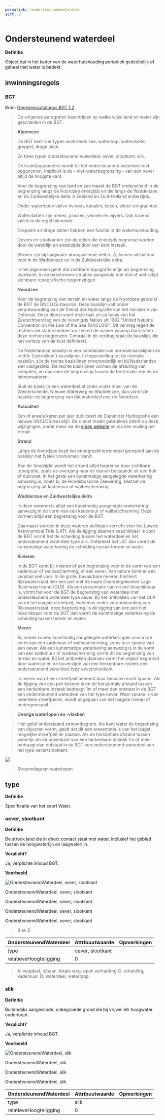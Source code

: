 ```yaml
---
permalink: /ondersteunendwaterdeel
sort: 8
---
```


Ondersteunend waterdeel
======================

**Definitie**

Object dat in het kader van de waterhuishouding periodiek gedeeltelijk of geheel
met water is bedekt.

inwinningsregels
----------------

### BGT

Bron: [Gegevenscatalogus BGT 1.2](https://docs.geostandaarden.nl/imgeo/catalogus/bgt/#objectafbakening-waterdeel-ondersteunendwaterdeel)

>   De volgende paragrafen beschrijven op welke wijze land en water zijn
>   gescheiden in de BGT.
>
>   **Algemeen**
>
>   De BGT kent vier typen waterdeel: zee; waterloop; watervlakte; greppel,
>   droge sloot.
>
>   En twee typen ondersteunend waterdeel: oever, slootkant; slik.
>
>   De kruinlijngeometrie wordt bij het ondersteunend waterdeel niet opgenomen.
>   Impliciet is de – niet-waterbegrenzing – van een oever altijd de hoogste
>   kant.
>
>   Voor de begrenzing van land en zee maakt de BGT onderscheid in de begrenzing
>   langs de Noordzee enerzijds en die langs de Waddenzee en de Zuidwestelijke
>   delta in Zeeland en Zuid-Holland anderzijds.
>
>   Onder waterlopen vallen rivieren, kanalen, beken, sloten en grachten.
>
>   Watervlakten zijn meren, plassen, vennen en vijvers. Ook havens vallen in de
>   regel hieronder.
>
>   Greppels en droge sloten hebben een functie in de waterhuishouding.
>
>   Oevers en slootkanten zijn de delen die enerzijds begrensd worden door de
>   waterlijn en anderzijds door een kant insteek.
>
>   Slikken zijn bij laagwater droogvallende delen. Zij komen uitsluitend voor
>   in de Waddenzee en in de Zuidwestelijke delta.
>
>   In het algemeen geldt dat zichtbare topografie altijd als begrenzing
>   voorkomt, in de beschreven situaties aangevuld met niet of niet-altijd
>   zichtbare topografische begrenzingen.
>
>   **Noordzee**
>
>   Voor de begrenzing van terrein en water langs de Noordzee gebruikt de BGT de
>   UNCLOS-basislijn. Deze basislijn valt onder verantwoording van de Dienst der
>   Hydrografie van het ministerie van Defensie. Deze dienst voert deze taak uit
>   op basis van het Zeerechtverdrag van de Verenigde Naties uit 1982 "United
>   Nations Convention on the Law of the Sea (UNCLOS)". Dit verdrag regelt de
>   rechten die staten hebben op zee en de manier waarop buurstaten deze rechten
>   begrenzen. Centraal in dit verdrag staat de basislijn, die het verloop van
>   de kust definieert.
>
>   De Nederlandse basislijn is een combinatie van normale basislijnen en rechte
>   (‘getrokken’) basislijnen. In tegenstelling tot de normale basislijn, zijn
>   de rechte basislijnen onveranderlijk en bij Nederlandse wet vastgesteld. De
>   rechte basislijnen vormen de af­sluiting van zeegaten, en daarmee de
>   begrenzing tussen de territoriale zee en de binnenwateren.
>
>   Sluit de basislijn een waterdeel af zoals onder meer van de Westerschelde,
>   Nieuwe Waterweg en Waddenzee, dan vormt de basislijn de begrenzing van dat
>   waterdeel met de Noordzee.
>
>   **Actualiteit**
>
>   Een of enkele keren per jaar publiceert de Dienst der Hydrografie een nieuwe
>   UNCLOS-basislijn. De dienst maakt gebruikers attent op deze wijzigingen,
>   onder meer via de [eigen
>   website](https://www.defensie.nl/onderwerpen/hydrografie/) en via een
>   mailing per e-mail.
>
>   **Strand**
>
>   Langs de Noordzee bezit het onbegroeid terreindeel grenzend aan de basislijn
>   het fysiek voorkomen ‘zand’.
>
>   Aan de ‘landzijde’ wordt het strand altijd begrensd door zichtbare
>   topografie, zoals de overgang naar de duinen bestaande uit een hek of
>   duinvoet. In het geval een kunstmatige aangelegde waterkering aanwezig is,
>   zoals bij de Hondsbossche Zeewering, bestaat de begrenzing uit kademuur of
>   walbescherming.
>
>   **Waddenzee en Zuidwestelijke delta**
>
>   In deze wateren is altijd een kunstmatig aangelegde waterkering aanwezig in
>   de vorm van een kademuur of walbescherming. Deze vormen altijd een
>   begrenzing voor de BGT.
>
>   Daarnaast worden in deze wateren peilingen verricht voor het Lowest
>   Astronomical Tide (LAT). Als de ligging daarvan beschikbaar is voor de BGT
>   vormt het de scheiding tussen het waterdeel en het ondersteunend waterdeel
>   type slik. Ontbreekt het LAT dan vormt de kunstmatige waterkering de
>   scheiding tussen terrein en water.
>
>   **Rivieren**
>
>   In de BGT komt bij rivieren of een begrenzing voor in de vorm van een
>   kademuur of walbescherming, of een oever. Van nature komt er een variabel
>   peil voor. In de grote, bevaarbare rivieren hanteert Rijkswaterstaat hier
>   een peil met de naam Overeengekomen Lage Rivierwaterstand (OLR). Als een
>   presentatie van dit peil beschikbaar is, vormt het voor de BGT de begrenzing
>   van waterdeel met ondersteunend waterdeel type oever. Bij het ontbreken van
>   het OLR vormt het laagste streefpeil, eveneens onder verantwoording van
>   Rijkswaterstaat, deze begrenzing. Is de ligging van een peil niet
>   beschikbaar voor de BGT dan vormt de kunstmatige waterkering de scheiding
>   tussen terrein en water.

>   **Meren**

>   Bij meren komen kunstmatig aangelegde waterkeringen voor in de vorm van een
>   kademuur of walbescherming, soms is er sprake van een oever. Als een
>   kunstmatige waterkering aanwezig is in de vorm van een kademuur of
>   walbescherming vormt dit de begrenzing van terrein en water. Bij het
>   ontbreken daarvan vormt het object begrensd door waterlijn en de bovenzijde
>   van een herkenbare insteek een ondersteunend waterdeel type oever/slootkant.

>   In meren wordt een streefpeil beheerd door bemalen en/of spuien. Als de
>   ligging van een peil bekend is en de horizontale afstand tussen een
>   herkenbare insteek bedraagt 1m of meer dan ontstaat in de BGT een
>   ondersteunend waterdeel van het type oever. Waar sprake is van meerdere
>   streefpeilen, wordt uitgegaan van het laagste niveau of ondergrenspeil.

>   **Overige waterlopen en -vlakken**

>   Hier geldt onderstaand stroomdiagram. Als kant water de begrenzing van
>   objecten vormt, geldt dat dit een presentatie is van het laagst mogelijke
>   streefpeil ter plaatse. Als de horizontale afstand tussen waterlijn en de
>   bovenkant van een herkenbare insteek 1m of meer bedraagt dan ontstaat in de
>   BGT een ondersteunend waterdeel van het type oever/slootkant.

![](media/90e8671da8cb5b1bb54087d56fa4a146.jpg)

>   Stroomdiagram waterlopen

type
----

**Definitie**

Specificatie van het soort Water.

### oever, slootkant

**Definitie**

De strook land die in direct contact staat met water, inclusief het gebied
tussen de hoogwaterlijn en laagwaterlijn.

**Verplicht?**

Ja, verplichte inhoud BGT.

**Voorbeeld**

![OndersteunendWaterdeel, oever, slootkant](media/ded9048bc4c1eea1b33b035a47d20cde.jpg)

OndersteunendWaterdeel, oever, slootkant

OndersteunendWaterdeel, oever, slootkant

OndersteunendWaterdeel, oever, slootkant

OndersteunendWaterdeel, oever, slootkant

>   B en E:

| **OndersteunendWaterdeel** | **Attribuutwaarde** | **Opmerkingen** |
|----------------------------|---------------------|-----------------|
| type                       | oever, slootkant    |                 |
| relatieveHoogteligging     | 0                   |                 |

>   A: wegdeel, rijbaan: lokale weg, open verharding C: scheiding, kademuur. D:
>   waterdeel, waterloop.

### slik

**Definitie**

Buitendijks aangeslibde, onbegroeide grond die bij vrijwel elk hoogwater
onderloopt.

**Verplicht?**

Ja, verplichte inhoud BGT.

**Voorbeeld**

![OndersteunendWaterdeel, slik](media/40d9840170b4007a09bdd8c1fd8a5b23.png)

OndersteunendWaterdeel, slik

OndersteunendWaterdeel, slik

OndersteunendWaterdeel, slik

| **OndersteunendWaterdeel** | **Attribuutwaarde** | **Opmerkingen** |
|----------------------------|---------------------|-----------------|
| type                       | slik                |                 |
| relatieveHoogteligging     | 0                   |                 |
